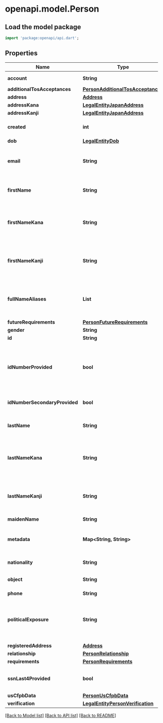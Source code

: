 # openapi.model.Person

## Load the model package
```dart
import 'package:openapi/api.dart';
```

## Properties
Name | Type | Description | Notes
------------ | ------------- | ------------- | -------------
**account** | **String** | The account the person is associated with. | 
**additionalTosAcceptances** | [**PersonAdditionalTosAcceptances**](PersonAdditionalTosAcceptances.md) |  | [optional] 
**address** | [**Address**](Address.md) |  | [optional] 
**addressKana** | [**LegalEntityJapanAddress**](LegalEntityJapanAddress.md) |  | [optional] 
**addressKanji** | [**LegalEntityJapanAddress**](LegalEntityJapanAddress.md) |  | [optional] 
**created** | **int** | Time at which the object was created. Measured in seconds since the Unix epoch. | 
**dob** | [**LegalEntityDob**](LegalEntityDob.md) |  | [optional] 
**email** | **String** | The person's email address. Also available for accounts where [controller.requirement_collection](/api/accounts/object#account_object-controller-requirement_collection) is `stripe`. | [optional] 
**firstName** | **String** | The person's first name. Also available for accounts where [controller.requirement_collection](/api/accounts/object#account_object-controller-requirement_collection) is `stripe`. | [optional] 
**firstNameKana** | **String** | The Kana variation of the person's first name (Japan only). Also available for accounts where [controller.requirement_collection](/api/accounts/object#account_object-controller-requirement_collection) is `stripe`. | [optional] 
**firstNameKanji** | **String** | The Kanji variation of the person's first name (Japan only). Also available for accounts where [controller.requirement_collection](/api/accounts/object#account_object-controller-requirement_collection) is `stripe`. | [optional] 
**fullNameAliases** | **List<String>** | A list of alternate names or aliases that the person is known by. Also available for accounts where [controller.requirement_collection](/api/accounts/object#account_object-controller-requirement_collection) is `stripe`. | [optional] [default to const []]
**futureRequirements** | [**PersonFutureRequirements**](PersonFutureRequirements.md) |  | [optional] 
**gender** | **String** | The person's gender. | [optional] 
**id** | **String** | Unique identifier for the object. | 
**idNumberProvided** | **bool** | Whether the person's `id_number` was provided. True if either the full ID number was provided or if only the required part of the ID number was provided (ex. last four of an individual's SSN for the US indicated by `ssn_last_4_provided`). | [optional] 
**idNumberSecondaryProvided** | **bool** | Whether the person's `id_number_secondary` was provided. | [optional] 
**lastName** | **String** | The person's last name. Also available for accounts where [controller.requirement_collection](/api/accounts/object#account_object-controller-requirement_collection) is `stripe`. | [optional] 
**lastNameKana** | **String** | The Kana variation of the person's last name (Japan only). Also available for accounts where [controller.requirement_collection](/api/accounts/object#account_object-controller-requirement_collection) is `stripe`. | [optional] 
**lastNameKanji** | **String** | The Kanji variation of the person's last name (Japan only). Also available for accounts where [controller.requirement_collection](/api/accounts/object#account_object-controller-requirement_collection) is `stripe`. | [optional] 
**maidenName** | **String** | The person's maiden name. | [optional] 
**metadata** | **Map<String, String>** | Set of [key-value pairs](https://stripe.com/docs/api/metadata) that you can attach to an object. This can be useful for storing additional information about the object in a structured format. | [optional] [default to const {}]
**nationality** | **String** | The country where the person is a national. | [optional] 
**object** | **String** | String representing the object's type. Objects of the same type share the same value. | 
**phone** | **String** | The person's phone number. | [optional] 
**politicalExposure** | **String** | Indicates if the person or any of their representatives, family members, or other closely related persons, declares that they hold or have held an important public job or function, in any jurisdiction. | [optional] 
**registeredAddress** | [**Address**](Address.md) |  | [optional] 
**relationship** | [**PersonRelationship**](PersonRelationship.md) |  | [optional] 
**requirements** | [**PersonRequirements**](PersonRequirements.md) |  | [optional] 
**ssnLast4Provided** | **bool** | Whether the last four digits of the person's Social Security number have been provided (U.S. only). | [optional] 
**usCfpbData** | [**PersonUsCfpbData**](PersonUsCfpbData.md) |  | [optional] 
**verification** | [**LegalEntityPersonVerification**](LegalEntityPersonVerification.md) |  | [optional] 

[[Back to Model list]](../README.md#documentation-for-models) [[Back to API list]](../README.md#documentation-for-api-endpoints) [[Back to README]](../README.md)


